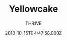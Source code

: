 ---
title: Yellowcake
github: https://github.com/thriveweb/yellowcake
demo: https://yellowcake.netlify.app/
author: THRIVE
ssg:
  - Gatsby
cms:
  - NetlifyCMS
date: 2018-10-15T04:47:58.000Z
description: >-
  A starter project for creating lightning-fast websites with Gatsby v2 and
  Netlify-CMS v2 + Uploadcare intergration.
draft: true
publish_date: '2018-10-15T04:47:58Z'
update_date: '2022-05-12T05:16:52Z'
github_star: 307
github_fork: 134
---